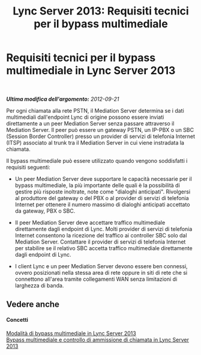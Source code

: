 ﻿---
title: 'Lync Server 2013: Requisiti tecnici per il bypass multimediale'
TOCTitle: Requisiti tecnici per il bypass multimediale
ms:assetid: 6162a204-0e7c-460a-8eb2-e592c6590a8a
ms:mtpsurl: https://technet.microsoft.com/it-it/library/Gg398435(v=OCS.15)
ms:contentKeyID: 49300746
ms.date: 08/24/2015
mtps_version: v=OCS.15
ms.translationtype: HT
---

# Requisiti tecnici per il bypass multimediale in Lync Server 2013

 

_**Ultima modifica dell'argomento:** 2012-09-21_

Per ogni chiamata alla rete PSTN, il Mediation Server determina se i dati multimediali dall'endpoint Lync di origine possono essere inviati direttamente a un peer Mediation Server senza passare attraverso il Mediation Server. Il peer può essere un gateway PSTN, un IP-PBX o un SBC (Session Border Controller) presso un provider di servizi di telefonia Internet (ITSP) associato al trunk tra il Mediation Server in cui viene instradata la chiamata.

Il bypass multimediale può essere utilizzato quando vengono soddisfatti i requisiti seguenti:

  - Un peer Mediation Server deve supportare le capacità necessarie per il bypass multimediale, la più importante delle quali è la possibilità di gestire più risposte inoltrate, note come "dialoghi anticipati". Rivolgersi al produttore del gateway o del PBX o al provider di servizi di telefonia Internet per ottenere il numero massimo di dialoghi anticipati accettato da gateway, PBX o SBC.

  - Il peer Mediation Server deve accettare traffico multimediale direttamente dagli endpoint di Lync. Molti provider di servizi di telefonia Internet consentono la ricezione del traffico ai controller SBC solo dal Mediation Server. Contattare il provider di servizi di telefonia Internet per stabilire se il relativo SBC accetta traffico multimediale direttamente dagli endpoint di Lync.

  - I client Lync e un peer Mediation Server devono essere ben connessi, ovvero posizionati nella stessa area di rete oppure in siti di rete che si connettono all'area tramite collegamenti WAN senza limitazioni di larghezza di banda.

## Vedere anche

#### Concetti

[Modalità di bypass multimediale in Lync Server 2013](lync-server-2013-media-bypass-modes.md)  
[Bypass multimediale e controllo di ammissione di chiamata in Lync Server 2013](lync-server-2013-media-bypass-and-call-admission-control.md)

